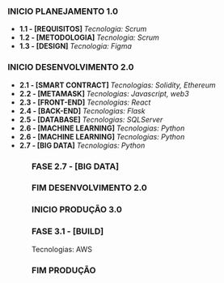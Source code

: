 ### INICIO PLANEJAMENTO 1.0
<ul>
  
  <li>
    <b>1.1 - [REQUISITOS] </b>
    <i> Tecnologia: Scrum </i>
  </li>
  
  <li>
    <b>1.2 - [METODOLOGIA]  </b>
    <i> Tecnologia: Scrum </i>
  </li> 
  
  <li>
    <b>1.3 - [DESIGN]   </b>
    <i> Tecnologia: Figma </i>
  </li>
  
</ul>



### INICIO DESENVOLVIMENTO 2.0
<ul>
  <li>
    <b>2.1 - [SMART CONTRACT]  </b>
    <i> Tecnologias: Solidity, Ethereum </i>
  </li>
  <li>
    <b>2.2 - [METAMASK]   </b>
    <i> Tecnologias: Javascript, web3 </i>
  </li> 
  
  <li>
    <b>2.3 - [FRONT-END]   </b>
    <i> Tecnologias: React </i>
  </li>
  
  <li>
    <b>2.4 - [BACK-END]    </b>
    <i> Tecnologias: Flask </i>
  </li>
  
  <li>
    <b>2.5 - [DATABASE]    </b>
    <i> Tecnologias: SQLServer </i>
  </li>
  
  <li>
    <b>2.6 - [MACHINE LEARNING]    </b>
    <i> Tecnologias: Python </i>
  </li>
  
  <li>
    <b>2.6 - [MACHINE LEARNING]    </b>
    <i> Tecnologias: Python </i>
  </li>
    
  <li>
    <b>2.7 - [BIG DATA]   </b>
    <i> Tecnologias: Python </i>
  </li>
  
<ul>

   


### FASE 2.7 - [BIG DATA] 

### FIM DESENVOLVIMENTO 2.0

### INICIO PRODUÇÃO 3.0
### FASE 3.1 - [BUILD] 
Tecnologias: AWS


### FIM PRODUÇÃO  




